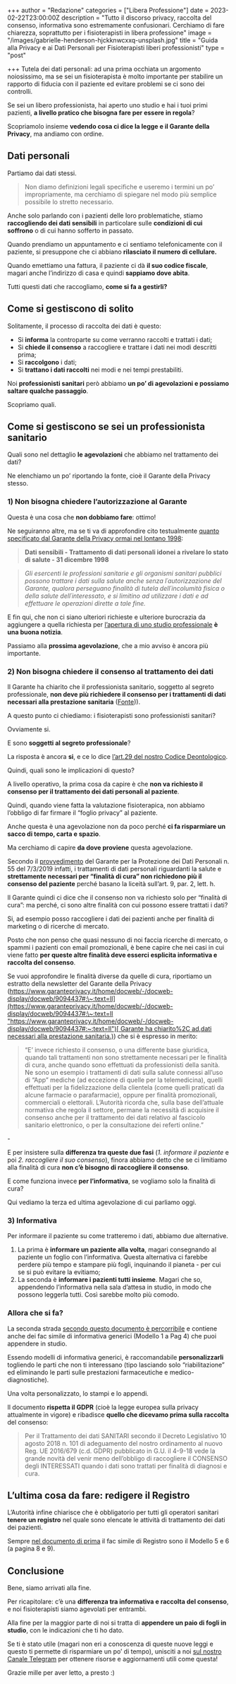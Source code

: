 +++
author = "Redazione"
categories = ["Libera Professione"]
date = 2023-02-22T23:00:00Z
description = "Tutto il discorso privacy, raccolta del consenso, informativa sono estremamente confusionari. Cerchiamo di fare chiarezza, soprattutto per i fisioterapisti in libera professione"
image = "/images/gabrielle-henderson-hjckknwcxxq-unsplash.jpg"
title = "Guida alla Privacy e ai Dati Personali per Fisioterapisti liberi professionisti"
type = "post"

+++
Tutela dei dati personali: ad una prima occhiata un argomento noiosissimo, ma se sei un fisioterapista è molto importante per stabilire un rapporto di fiducia con il paziente ed evitare problemi se ci sono dei controlli.

Se sei un libero professionista, hai aperto uno studio e hai i tuoi primi pazienti, **a livello pratico che bisogna fare per essere in regola**?

Scopriamolo insieme **vedendo cosa ci dice la legge e il Garante della Privacy**, ma andiamo con ordine.

## Dati personali

Partiamo dai dati stessi.

> Non diamo definizioni legali specifiche e useremo i termini un po’ impropriamente, ma cerchiamo di spiegare nel modo più semplice possibile lo stretto necessario.

Anche solo parlando con i pazienti delle loro problematiche, stiamo **raccogliendo dei dati sensibili** in particolare sulle **condizioni di cui soffrono** o di cui hanno sofferto in passato.

Quando prendiamo un appuntamento e ci sentiamo telefonicamente con il paziente, si presuppone che ci abbiano **rilasciato il numero di cellulare.**

Quando emettiamo una fattura, il paziente ci dà **il suo codice fiscale**, magari anche l’indirizzo di casa e quindi **sappiamo dove abita**.

Tutti questi dati che raccogliamo, **come si fa a gestirli?**

## Come si gestiscono di solito

Solitamente, il processo di raccolta dei dati è questo:

* Si **informa** la controparte su come verranno raccolti e trattati i dati;
* Si **chiede il consenso** a raccogliere e trattare i dati nei modi descritti prima;
* Si **raccolgono** i dati;
* Si **trattano i dati raccolti** nei modi e nei tempi prestabiliti.

Noi **professionisti sanitari** però abbiamo **un po’ di agevolazioni e possiamo saltare qualche passaggio**.

Scopriamo quali.

## Come si gestiscono se sei un professionista sanitario

Quali sono nel dettaglio **le agevolazioni** che abbiamo nel trattamento dei dati?

Ne elenchiamo un po’ riportando la fonte, cioè il Garante della Privacy stesso.

### 1) Non bisogna chiedere l’autorizzazione al Garante

Questa è una cosa che **non dobbiamo fare**: ottimo!

Ne seguiranno altre, ma se ti va di approfondire cito testualmente [quanto specificato dal Garante della Privacy ormai nel lontano 1998](https://www.garanteprivacy.it/home/docweb/-/docweb-display/docweb/40297#:\~:text=Gli%20esercenti%20le%20professioni%20sanitarie,effettuare%20le%20operazioni%20dirette%20a):

> **Dati sensibili - Trattamento di dati personali idonei a rivelare lo stato di salute - 31 dicembre 1998**

> _Gli esercenti le professioni sanitarie e gli organismi sanitari pubblici possono trattare i dati sulla salute anche senza l´autorizzazione del Garante, qualora perseguano finalità di tutela dell´incolumità fisica o della salute dell´interessato, e si limitino ad utilizzare i dati e ad effettuare le operazioni dirette a tale fine._

E fin qui, che non ci siano ulteriori richieste e ulteriore burocrazia da aggiungere a quella richiesta per [l’apertura di uno studio professionale](https://fisioterapisti.org/veloce-guida-su-come-aprire-uno-studio-di-fisioterapia-nel-2022/) **è una buona notizia**.

Passiamo alla **prossima agevolazione**, che a mio avviso è ancora più importante.

### 2) Non bisogna chiedere il consenso al trattamento dei dati

Il Garante ha chiarito che il professionista sanitario, soggetto al segreto professionale, **non deve più richiedere il consenso per i trattamenti di dati necessari alla prestazione sanitaria** ([Fonte](https://www.garanteprivacy.it/home/docweb/-/docweb-display/docweb/9094437#:\~:text=Il%20Garante%20ha%20chiarito%2C%20ad,dati%20necessari%20alla%20prestazione%20sanitaria.))).

A questo punto ci chiediamo: i fisioterapisti sono professionisti sanitari?

Ovviamente si.

E sono **soggetti al segreto professionale**?

La risposta è ancora **si**, e ce lo dice [l’art.29 del nostro Codice Deontologico](https://aifi.net/professione/codice-deontologico/).

Quindi, quali sono le implicazioni di questo?

A livello operativo, la prima cosa da capire è che **non va richiesto il consenso per il trattamento dei dati personali al paziente**.

Quindi, quando viene fatta la valutazione fisioterapica, non abbiamo l’obbligo di far firmare il “foglio privacy” al paziente.

Anche questa è una agevolazione non da poco perché **ci fa risparmiare un sacco di tempo, carta e spazio**.

Ma cerchiamo di capire **da dove proviene** questa agevolazione.

Secondo il [provvedimento](https://www.garanteprivacy.it/web/guest/home/docweb/-/docweb-display/docweb/9091942) del Garante per la Protezione dei Dati Personali n. 55 del 7/3/2019 infatti, i trattamenti di dati personali riguardanti la salute e **strettamente necessari per “finalità di cura” non richiedono più il consenso del paziente** perché basano la liceità sull’art. 9, par. 2, lett. h.

Il Garante quindi ci dice che il consenso non va richiesto solo per “finalità di cura”: ma perché, ci sono altre finalità con cui possono essere trattati i dati?

Si, ad esempio posso raccogliere i dati dei pazienti anche per finalità di marketing o di ricerche di mercato.

Posto che non penso che quasi nessuno di noi faccia ricerche di mercato, o spammi i pazienti con email promozionali, è bene capire che nei casi in cui viene fatto **per queste altre finalità deve esserci esplicita informativa e raccolta del consenso**.

Se vuoi approfondire le finalità diverse da quelle di cura, riportiamo un estratto della newsletter del Garante della Privacy ([https://www.garanteprivacy.it/home/docweb/-/docweb-display/docweb/9094437#:\~:text=Il](https://www.garanteprivacy.it/home/docweb/-/docweb-display/docweb/9094437#:\~:text=Il "https://www.garanteprivacy.it/home/docweb/-/docweb-display/docweb/9094437#:~:text=Il")[ Garante ha chiarito%2C ad,dati necessari alla prestazione sanitaria.)](https://www.garanteprivacy.it/home/docweb/-/docweb-display/docweb/9094437#:\~:text=Il%20Garante%20ha%20chiarito%2C%20ad,dati%20necessari%20alla%20prestazione%20sanitaria.)) che si è espresso in merito:

> “E’ invece richiesto il consenso, o una differente base giuridica, quando tali trattamenti non sono strettamente necessari per le finalità di cura, anche quando sono effettuati da professionisti della sanità. Ne sono un esempio i trattamenti di dati sulla salute connessi all’uso di “App” mediche (ad eccezione di quelle per la telemedicina), quelli effettuati per la fidelizzazione della clientela (come quelli praticati da alcune farmacie o parafarmacie), oppure per finalità promozionali, commerciali o elettorali. L’Autorità ricorda che, sulla base dell’attuale normativa che regola il settore, permane la necessità di acquisire il consenso anche per il trattamento dei dati relativo al fascicolo sanitario elettronico, o per la consultazione dei referti online.”

\-

E per insistere sulla **differenza tra queste due fasi** (_1. informare il paziente_ e poi _2. raccogliere il suo consenso_), finora abbiamo detto che se ci limitiamo alla finalità di cura **non c’è bisogno di raccogliere il consenso**.

E come funziona invece **per l’informativa**, se vogliamo solo la finalità di cura?

Qui vediamo la terza ed ultima agevolazione di cui parliamo oggi.

### 3) Informativa

Per informare il paziente su come tratteremo i dati, abbiamo due alternative.

1. La prima è **informare un paziente alla volta**, magari consegnando al paziente un foglio con l’informativa. Questa alternativa ci farebbe perdere più tempo e stampare più fogli, inquinando il pianeta - per cui se si può evitare la evitiamo;
2. La seconda è **informare i pazienti tutti insieme**. Magari che so, appendendo l’informativa nella sala d’attesa in studio, in modo che possono leggerla tutti. Così sarebbe molto più comodo.

### Allora che si fa?

La seconda strada [secondo questo documento è percorribile](https://www.quotidianosanita.it/allegati/allegato8629322.pdf) e contiene anche dei fac simile di informativa generici (Modello 1 a Pag 4) che puoi appendere in studio.

Essendo modelli di informativa generici, è raccomandabile **personalizzarli** togliendo le parti che non ti interessano (tipo lasciando solo “riabilitazione” ed eliminando le parti sulle prestazioni farmaceutiche e medico-diagnostiche).

Una volta personalizzato, lo stampi e lo appendi.

Il documento **rispetta il GDPR** (cioè la legge europea sulla privacy attualmente in vigore) e ribadisce **quello che dicevamo prima sulla raccolta** del consenso:

> Per il Trattamento dei dati SANITARI secondo il Decreto Legislativo 10 agosto 2018 n. 101 di adeguamento del nostro ordinamento al nuovo Reg. UE 2016/679 (c.d. GDPR) pubblicato in G.U. il 4-9-18 vede la grande novità del venir meno dell’obbligo di raccogliere il CONSENSO degli INTERESSATI quando i dati sono trattati per finalità di diagnosi e cura.

## L’ultima cosa da fare: redigere il Registro

L’Autorità infine chiarisce che è obbligatorio per tutti gli operatori sanitari **tenere un registro** nel quale sono elencate le attività di trattamento dei dati dei pazienti.

Sempre [nel documento di prima](https://www.quotidianosanita.it/allegati/allegato8629322.pdf) il fac simile di Registro sono il Modello 5 e 6 (a pagina 8 e 9).

## Conclusione

Bene, siamo arrivati alla fine.

Per ricapitolare: c’è una **differenza tra informativa e raccolta del consenso**, e noi fisioterapisti siamo agevolati per entrambi.

Alla fine per la maggior parte di noi si tratta di **appendere un paio di fogli in studio**, con le indicazioni che ti ho dato.

Se ti è stato utile (magari non eri a conoscenza di queste nuove leggi e questo ti permette di risparmiare un po’ di tempo), unisciti a noi [sul nostro Canale Telegram](https://t.me/fisioterapisti_official) per ottenere risorse e aggiornamenti utili come questa!

Grazie mille per aver letto, a presto :)